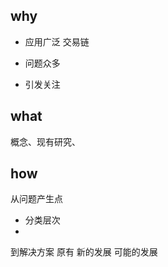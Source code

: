 
## why
- 应用广泛
交易链

- 问题众多


- 引发关注


## what
概念、现有研究、


## how
从问题产生点
- 分类层次
- 

到解决方案
原有
新的发展
可能的发展




